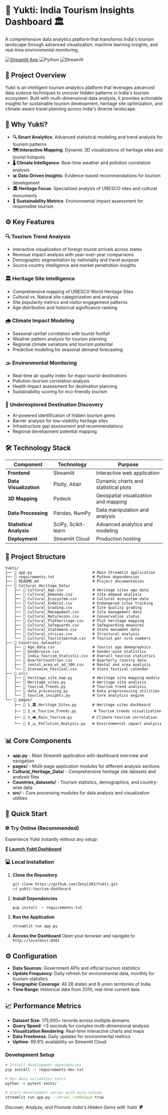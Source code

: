 # 🧭 Yukti: India Tourism Insights Dashboard 🏛️
A comprehensive data analytics platform that transforms India's tourism landscape through advanced visualization, machine learning insights, and real-time environmental monitoring.

[![Streamlit App](https://static.streamlit.io/badges/streamlit_badge_black_white.svg)](https://zeny1303-yukti-app-6ch1dn.streamlit.app/) ![Python](https://img.shields.io/badge/python-3.8+-blue.svg) ![Streamlit](https://img.shields.io/badge/Streamlit-FF4B4B?logo=streamlit&logoColor=white)

## 🎯 Project Overview
Yukti is an intelligent tourism analytics platform that leverages advanced data science techniques to uncover hidden patterns in India's tourism ecosystem. Built with multi-dimensional data analysis, it provides actionable insights for sustainable tourism development, heritage site optimization, and climate-aware travel planning across India's diverse landscape.

## 🌟 Why Yukti?
- **🔍 Smart Analytics**: Advanced statistical modeling and trend analysis for tourism patterns
- **🗺️ Interactive Mapping**: Dynamic 3D visualizations of heritage sites and tourist hotspots  
- **🌡️ Climate Intelligence**: Real-time weather and pollution correlation analysis
- **📊 Data-Driven Insights**: Evidence-based recommendations for tourism development
- **🏛️ Heritage Focus**: Specialized analysis of UNESCO sites and cultural monuments
- **🌱 Sustainability Metrics**: Environmental impact assessment for responsible tourism

## ⚙️ Key Features

### 🔍 **Tourism Trend Analysis**
- Interactive visualization of foreign tourist arrivals across states
- Revenue impact analysis with year-over-year comparisons
- Demographic segmentation by nationality and travel purpose
- Source country intelligence and market penetration insights

### 🏛️ **Heritage Site Intelligence**
- Comprehensive mapping of UNESCO World Heritage Sites
- Cultural vs. Natural site categorization and analysis
- Site popularity metrics and visitor engagement patterns
- Age distribution and historical significance ranking

### 🌧️ **Climate Impact Modeling**
- Seasonal rainfall correlation with tourist footfall
- Weather pattern analysis for tourism planning
- Regional climate variations and tourism potential
- Predictive modeling for seasonal demand forecasting

### 🌫️ **Environmental Monitoring**
- Real-time air quality index for major tourist destinations
- Pollution-tourism correlation analysis
- Health impact assessment for destination planning
- Sustainability scoring for eco-friendly tourism

### 📍 **Underexplored Destination Discovery**
- AI-powered identification of hidden tourism gems
- Barrier analysis for low-visibility heritage sites
- Infrastructure gap assessment and recommendations
- Regional development potential mapping

## 🛠 Technology Stack

| Component | Technology | Purpose |
|-----------|------------|---------|
| **Frontend** | Streamlit | Interactive web application |
| **Data Visualization** | Plotly, Altair | Dynamic charts and statistical plots |
| **3D Mapping** | Pydeck | Geospatial visualization and mapping |  
| **Data Processing** | Pandas, NumPy | Data manipulation and analysis |
| **Statistical Analysis** | SciPy, Scikit-learn | Advanced analytics and modeling |
| **Deployment** | Streamlit Cloud | Production hosting |

## 📁 Project Structure
```
Yukti/
├── 📄 app.py                           # Main Streamlit application
├── 📄 requirements.txt                 # Python dependencies  
├── 📄 README.md                        # Project documentation
├── 📁 Cultural_Heritage_Data/
│   ├── 📄 Cultural_Age.csv             # Heritage sites age data
│   ├── 📄 Cultural_Demands.csv         # Site demand analysis
│   ├── 📄 Cultural_Ecosystem.csv       # Cultural ecosystem data
│   ├── 📄 Cultural_Enderst.csv         # Endangered sites tracking
│   ├── 📄 Cultural_Grading.csv         # Site quality grading
│   ├── 📄 Cultural_Management.csv      # Site management data
│   ├── 📄 Cultural_Naturecons.csv      # Conservation status
│   ├── 📄 Cultural_Plotheritage.csv    # Plot heritage mapping
│   ├── 📄 Cultural_Safeguards.csv      # Safeguarding measures
│   ├── 📄 Cultural_Statemonn.csv       # State monument data
│   ├── 📄 Cultural_stricas.csv         # Structural analysis
│   └── 📄 Cultural_Touristpernum.csv   # Tourist per site numbers
├── 📁 Countries_datasets/
│   ├── 📄 Age_data.csv                 # Tourist age demographics
│   ├── 📄 Genderwise.csv               # Gender-wise statistics
│   ├── 📄 India_Tourism_Statistic.csv  # Overall tourism statistics
│   ├── 📄 QuarterCountries.csv         # Quarterly country data
│   ├── 📄 rental_area_wt_ad_100.csv    # Rental and area analysis
│   └── 📄 Statewise_Festival.csv       # State festival calendar
├── 📁 src/
│   ├── 📄 heritage_site_map.py         # Heritage site mapping module
│   ├── 📄 Heritage_sites.py            # Heritage site analysis
│   ├── 📄 Tourism_Trends.py            # Tourism trend analysis
│   ├── 📄 data_processing.py           # Data preprocessing utilities
│   └── 📄 tourism_insights.py          # Core analytics engine
└── 📁 pages/
    ├── 📄 1_🏛️_Heritage_Sites.py       # Heritage sites dashboard
    ├── 📄 2_📊_Tourism_Trends.py        # Tourism trends visualization
    ├── 📄 3_🌧️_Rain_Tourism.py         # Climate-tourism correlation
    └── 📄 4_🌫️_Pollution_Analysis.py   # Environmental impact analysis
```

## 📊 Core Components

- **app.py** - Main Streamlit application with dashboard overview and navigation
- **pages/** - Multi-page application modules for different analysis sections
- **Cultural_Heritage_Data/** - Comprehensive heritage site datasets and analysis files
- **Countries_datasets/** - Tourism statistics, demographics, and country-wise data
- **src/** - Core processing modules for data analysis and visualization utilities




## 🚀 Quick Start

### 🌐 **Try Online (Recommended)**
Experience Yukti instantly without any setup:

**🔗 [Launch Yukti Dashboard](https://zeny1303-yukti-app-6ch1dn.streamlit.app/)**

### 💻 **Local Installation**

1. **Clone the Repository**
   ```bash
   git clone https://github.com/Zeny1303/Yukti.git
   cd yukti-tourism-dashboard
   ```

2. **Install Dependencies**
   ```bash
   pip install -r requirements.txt
   ```

3. **Run the Application**
   ```bash
   streamlit run app.py
   ```

4. **Access the Dashboard**
   Open your browser and navigate to `http://localhost:8501`

## ⚙️ Configuration

- **Data Sources**: Government APIs and official tourism statistics
- **Update Frequency**: Daily refresh for environmental data, monthly for tourism statistics
- **Geographic Coverage**: All 28 states and 8 union territories of India
- **Time Range**: Historical data from 2010, real-time current data

## 📈 Performance Metrics

- **Dataset Size**: 175,000+ records across multiple domains
- **Query Speed**: <3 seconds for complex multi-dimensional analysis
- **Visualization Rendering**: Real-time interactive charts and maps
- **Data Freshness**: Daily updates for environmental metrics
- **Uptime**: 99.9% availability on Streamlit Cloud






### Development Setup
```bash
# Install development dependencies
pip install -r requirements-dev.txt

# Run data validation tests
python -m pytest tests/

# Start development server with auto-reload
streamlit run app.py --server.runOnSave true
```


*Discover, Analyze, and Promote India's Hidden Gems with Yukti 🌍*

